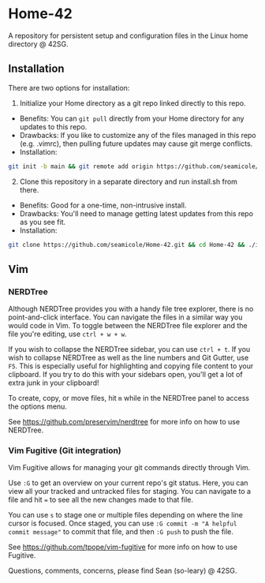 # Home-42
A repository for persistent setup and configuration files in the Linux home directory @ 42SG.

## Installation

There are two options for installation:

1. Initialize your Home directory as a git repo linked directly to this repo.
  - Benefits: You can `git pull` directly from your Home directory for any updates to this repo.
  - Drawbacks: If you like to customize any of the files managed in this repo (e.g. .vimrc), then pulling future updates may cause git merge conflicts.
  - Installation:

```bash
git init -b main && git remote add origin https://github.com/seamicole/Home-42.git && git pull origin main --allow-unrelated-histories && ./install.sh
```
2. Clone this repository in a separate directory and run install.sh from there.
  - Benefits: Good for a one-time, non-intrusive install.
  - Drawbacks: You'll need to manage getting latest updates from this repo as you see fit.
  - Installation:

```bash
git clone https://github.com/seamicole/Home-42.git && cd Home-42 && ./install.sh
```

## Vim

### NERDTree

Although NERDTree provides you with a handy file tree explorer, there is no point-and-click interface. You can navigate the files in a similar way you would code in Vim. To toggle between the NERDTree file explorer and the file you're editing, use `ctrl + w + w`.

If you wish to collapse the NERDTree sidebar, you can use `ctrl + t`. If you wish to collapse NERDTree as well as the line numbers and Git Gutter, use `F5`. This is especially useful for highlighting and copying file content to your clipboard. If you try to do this with your sidebars open, you'll get a lot of extra junk in your clipboard!

To create, copy, or move files, hit `m` while in the NERDTree panel to access the options menu.

See https://github.com/preservim/nerdtree for more info on how to use NERDTree.

### Vim Fugitive (Git integration)

Vim Fugitive allows for managing your git commands directly through Vim.

Use `:G` to get an overview on your current repo's git status. Here, you can view all your tracked and untracked files for staging. You can navigate to a file and hit `=` to see all the new changes made to that file.

You can use `s` to stage one or multiple files depending on where the line cursor is focused. Once staged, you can use `:G commit -m "A helpful commit message"` to commit that file, and then `:G push` to push the file.

See https://github.com/tpope/vim-fugitive for more info on how to use Fugitive.




Questions, comments, concerns, please find Sean (so-leary) @ 42SG.
